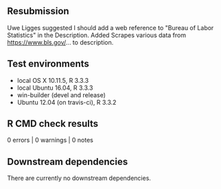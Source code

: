 ## Resubmission
Uwe Ligges suggested I should add a web reference to "Bureau of Labor Statistics" in the Description.
Added Scrapes various data from https://www.bls.gov/... to description.


## Test environments
* local OS X 10.11.5, R 3.3.3
* local Ubuntu 16.04, R 3.3.3
* win-builder (devel and release)
* Ubuntu 12.04 (on travis-ci), R 3.3.2


## R CMD check results
0 errors | 0 warnings | 0 notes


## Downstream dependencies
There are currently no downstream dependencies.